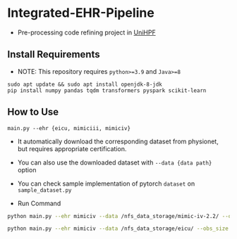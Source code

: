 # Integrated-EHR-Pipeline
- Pre-processing code refining project in [UniHPF](https://arxiv.org/abs/2207.09858)

## Install Requirements
- NOTE: This repository requires `python>=3.9` and `Java>=8`
```
sudo apt update && sudo apt install openjdk-8-jdk
pip install numpy pandas tqdm transformers pyspark scikit-learn
```
## How to Use
```
main.py --ehr {eicu, mimiciii, mimiciv}
```
- It automatically download the corresponding dataset from physionet, but requires appropriate certification.
- You can also use the downloaded dataset with `--data {data path}` option
- You can check sample implementation of pytorch `dataset` on `sample_dataset.py`


- Run Command
```bash
python main.py --ehr mimiciv --data /nfs_data_storage/mimic-iv-2.2/ --obs_size 0 --pred_size 24 --max_patient_token_len 2147483647 --max_event_size 2147483647 --dest /nfs_edlab/junukim/LLM_Pred_data/in_icu_mort/ --num_threads 32 --min_event_size 5 --seed "2020, 2021, 2022, 2023, 2024"
```

```bash
python main.py --ehr mimiciv --data /nfs_data_storage/eicu/ --obs_size 0 --pred_size 24 --max_patient_token_len 2147483647 --max_event_size 2147483647 --dest /nfs_edlab/junukim/LLM_Pred_data/in_icu_mort/ --num_threads 32 --min_event_size 5 --seed "2020, 2021, 2022, 2023, 2024"
```